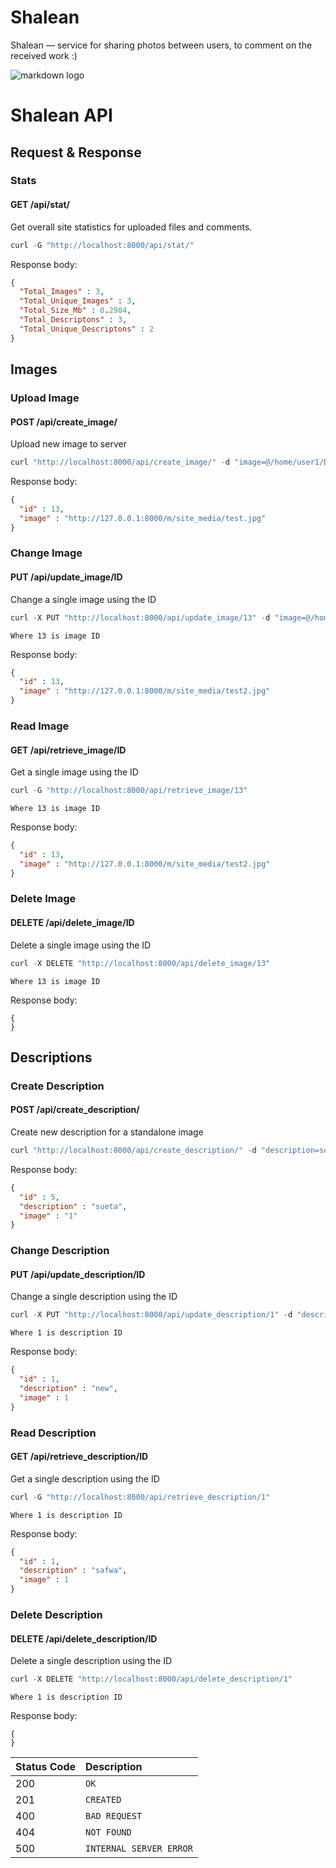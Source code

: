 # Shalean

Shalean — service for sharing photos between users, to comment on the received work :)

![markdown logo](https://i.ibb.co/qDtKHqb/chrome-j-AWXe-NIAw-I.jpg)


# Shalean API

## Request & Response

### Stats
#### GET /api/stat/
  
Get overall site statistics for uploaded files and comments.

```c++
curl -G "http://localhost:8000/api/stat/"
```
     
Response body:

```json
{
  "Total_Images" : 3,
  "Total_Unique_Images" : 3,
  "Total_Size_Mb" : 0.2984,
  "Total_Descriptons" : 3,
  "Total_Unique_Descriptons" : 2
}
```

## Images

### Upload Image
#### POST /api/create_image/
  
Upload new image to server

```c++
curl "http://localhost:8000/api/create_image/" -d "image=@/home/user1/Desktop/test.jpg"
```
     
Response body:

```json
{
  "id" : 13,
  "image" : "http://127.0.0.1:8000/m/site_media/test.jpg"
}
```
    
### Change Image
#### PUT /api/update_image/ID
  
Change a single image using the ID

```c++
curl -X PUT "http://localhost:8000/api/update_image/13" -d "image=@/home/user1/Desktop/test2.jpg"
```
     
`Where 13 is image ID`
  
Response body:

```json
{
  "id" : 13,
  "image" : "http://127.0.0.1:8000/m/site_media/test2.jpg"
}
```
        
### Read Image
#### GET /api/retrieve_image/ID
  
Get a single image using the ID

```c++
curl -G "http://localhost:8000/api/retrieve_image/13"
```
     
`Where 13 is image ID`
  
Response body:

```json
{
  "id" : 13,
  "image" : "http://127.0.0.1:8000/m/site_media/test2.jpg"
}
```
    
### Delete Image
#### DELETE /api/delete_image/ID
  
Delete a single image using the ID

```c++
curl -X DELETE "http://localhost:8000/api/delete_image/13"
```
     
`Where 13 is image ID`
  
Response body:

    {
    }
    
## Descriptions

### Create Description
#### POST /api/create_description/
  
Create new description for a standalone image

```c++
curl "http://localhost:8000/api/create_description/" -d "description=sueta&image=1"
```
     
Response body:

```json
{
  "id" : 5,
  "description" : "sueta",
  "image" : "1"
}
```
    
### Change Description
#### PUT /api/update_description/ID
  
Change a single description using the ID

```c++
curl -X PUT "http://localhost:8000/api/update_description/1" -d "description=new"  
```

`Where 1 is description ID`
  
Response body:

```json
{
  "id" : 1,
  "description" : "new",
  "image" : 1
}
```
        
### Read Description
#### GET /api/retrieve_description/ID
  
Get a single description using the ID

```c++
curl -G "http://localhost:8000/api/retrieve_description/1"
```

`Where 1 is description ID`
  
Response body:

```json
{
  "id" : 1,
  "description" : "safwa",
  "image" : 1
}
```
    
### Delete Description
#### DELETE /api/delete_description/ID
  
Delete a single description using the ID

```c++
curl -X DELETE "http://localhost:8000/api/delete_description/1"
```

`Where 1 is description ID`
  
Response body:

    {
    }
    

| Status Code | Description |
| :--- | :--- |
| 200 | `OK` |
| 201 | `CREATED` |
| 400 | `BAD REQUEST` |
| 404 | `NOT FOUND` |
| 500 | `INTERNAL SERVER ERROR` |
